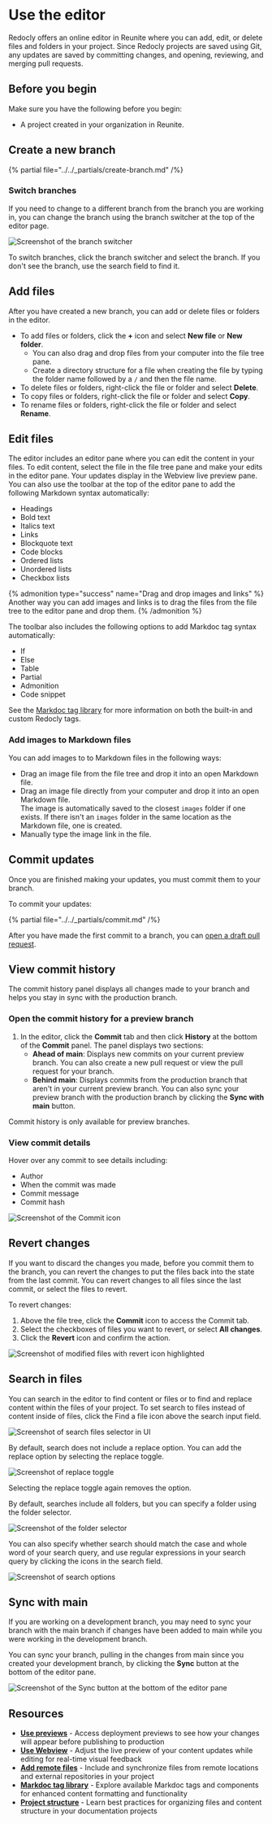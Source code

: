 # Use the editor

Redocly offers an online editor in Reunite where you can add, edit, or delete files and folders in your project.
Since Redocly projects are saved using Git, any updates are saved by committing changes, and opening, reviewing, and merging pull requests.

## Before you begin

Make sure you have the following before you begin:

- A project created in your organization in Reunite.

## Create a new branch

{% partial file="../../_partials/create-branch.md" /%}

### Switch branches

If you need to change to a different branch from the branch you are working in, you can change the branch using the branch switcher at the top of the editor page.

![Screenshot of the branch switcher](../../_partials/images/current-branch.png)

To switch branches, click the branch switcher and select the branch.
If you don't see the branch, use the search field to find it.

## Add files

After you have created a new branch, you can add or delete files or folders in the editor.

- To add files or folders, click the **+** icon and select **New file** or **New folder**.
  - You can also drag and drop files from your computer into the file tree pane.
  - Create a directory structure for a file when creating the file by typing the folder name followed by a `/` and then the file name.
- To delete files or folders, right-click the file or folder and select **Delete**.
- To copy files or folders, right-click the file or folder and select **Copy**.
- To rename files or folders, right-click the file or folder and select **Rename**.

## Edit files

The editor includes an editor pane where you can edit the content in your files.
To edit content, select the file in the file tree pane and make your edits in the editor pane.
Your updates display in the Webview live preview pane.
You can also use the toolbar at the top of the editor pane to add the following Markdown syntax automatically:

- Headings
- Bold text
- Italics text
- Links
- Blockquote text
- Code blocks
- Ordered lists
- Unordered lists
- Checkbox lists

{% admonition type="success" name="Drag and drop images and links" %}
Another way you can add images and links is to drag the files from the file tree to the editor pane and drop them.
{% /admonition %}

The toolbar also includes the following options to add Markdoc tag syntax automatically:

- If
- Else
- Table
- Partial
- Admonition
- Code snippet

See the [Markdoc tag library](https://redocly.com/docs/learn-markdoc/tags/tag-library/) for more information on both the built-in and custom Redocly tags.

### Add images to Markdown files

You can add images to to Markdown files in the following ways:

- Drag an image file from the file tree and drop it into an open Markdown file.
- Drag an image file directly from your computer and drop it into an open Markdown file. \
  The image is automatically saved to the closest `images` folder if one exists. If there isn't an `images` folder in the same location as the Markdown file, one is created.
- Manually type the image link in the file.

## Commit updates

Once you are finished making your updates, you must commit them to your branch.

To commit your updates:

{% partial file="../../_partials/commit.md" /%}

After you have made the first commit to a branch, you can [open a draft pull request](./pull-request/open-pull-request.md#open-a-draft-pull-request).

## View commit history

The commit history panel displays all changes made to your branch and helps you stay in sync with the production branch.

### Open the commit history for a preview branch

1. In the editor, click the **Commit** tab and then click **History** at the bottom of the **Commit** panel.
   The panel displays two sections:
   - **Ahead of main**: Displays new commits on your current preview branch.
     You can also create a new pull request or view the pull request for your branch.
   - **Behind main**: Displays commits from the production branch that aren't in your current preview branch.
     You can also sync your preview branch with the production branch by clicking the **Sync with main** button.

Commit history is only available for preview branches.

### View commit details

Hover over any commit to see details including:

- Author
- When the commit was made
- Commit message
- Commit hash

![Screenshot of the Commit icon](../images/editor-commits-history.png)

## Revert changes

If you want to discard the changes you made, before you commit them to the branch, you can revert the changes to put the files back into the state from the last commit.
You can revert changes to all files since the last commit, or select the files to revert.

To revert changes:

1. Above the file tree, click the **Commit** icon to access the Commit tab.
2. Select the checkboxes of files you want to revert, or select **All changes**.
3. Click the **Revert** icon and confirm the action.

![Screenshot of modified files with revert icon highlighted](../images/revert-single-file.png)

## Search in files

You can search in the editor to find content or files or to find and replace content within the files of your project.
To set search to files instead of content inside of files, click the Find a file icon above the search input field.

![Screenshot of search files selector in UI](../images/search-files.png)

By default, search does not include a replace option.
You can add the replace option by selecting the replace toggle.

![Screenshot of replace toggle](../images/replace-toggle.png)

Selecting the replace toggle again removes the option.

By default, searches include all folders, but you can specify a folder using the folder selector.

![Screenshot of the folder selector](../images/folder-selector.png)

You can also specify whether search should match the case and whole word of your search query, and use regular expressions in your search query by clicking the icons in the search field.

![Screenshot of search options](../images/search-options.png)

## Sync with main

If you are working on a development branch, you may need to sync your branch with the main branch if changes have been added to main while you were working in the development branch.

You can sync your branch, pulling in the changes from main since you created your development branch, by clicking the **Sync** button at the bottom of the editor pane.

![Screenshot of the Sync button at the bottom of the editor pane](../images/sync-button.png)

## Resources

- **[Use previews](./use-previews.md)** - Access deployment previews to see how your changes will appear before publishing to production
- **[Use Webview](./use-webview.md)** - Adjust the live preview of your content updates while editing for real-time visual feedback
- **[Add remote files](./remote-content/index.md)** - Include and synchronize files from remote locations and external repositories in your project
- **[Markdoc tag library](https://redocly.com/docs/learn-markdoc/tags/tag-library/)** - Explore available Markdoc tags and components for enhanced content formatting and functionality
- **[Project structure](../../content/project-structure.md)** - Learn best practices for organizing files and content structure in your documentation projects
